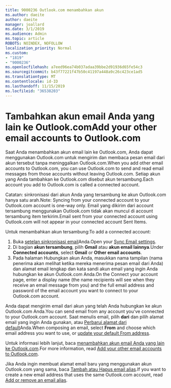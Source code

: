 ```yaml
---
title: 9000236 Outlook.com menambahkan akun
ms.author: daeite
author: daeite
manager: joallard
ms.date: 3/1/2019
ms.audience: Admin
ms.topic: article
ROBOTS: NOINDEX, NOFOLLOW
localization_priority: Normal
ms.custom:
- "1819"
- "9000236"
ms.openlocfilehash: a7eed96ea74b037adaa39bbe2d91936d65fe54c3
ms.sourcegitcommit: b43f77221f47b50c41197a448a9c26c423ce1ad5
ms.translationtype: MT
ms.contentlocale: id-ID
ms.lasthandoff: 11/15/2019
ms.locfileid: "36538203"
---
```

# <a name="add-your-other-email-accounts-to-outlookcom"></a><span data-ttu-id="807eb-102">Tambahkan akun email Anda yang lain ke Outlook.com</span><span class="sxs-lookup"><span data-stu-id="807eb-102">Add your other email accounts to Outlook.com</span></span>

<span data-ttu-id="807eb-103">Saat Anda menambahkan akun email lain ke Outlook.com, Anda dapat menggunakan Outlook.com untuk mengirim dan membaca pesan email dari akun tersebut tanpa meninggalkan Outlook.com.</span><span class="sxs-lookup"><span data-stu-id="807eb-103">When you add other email accounts to Outlook.com, you can use Outlook.com to send and read email messages from those accounts without leaving Outlook.com.</span></span> <span data-ttu-id="807eb-104">Setiap akun yang Anda tambahkan ke Outlook.com disebut akun tersambung.</span><span class="sxs-lookup"><span data-stu-id="807eb-104">Each account you add to Outlook.com is called a connected account.</span></span>

<span data-ttu-id="807eb-105">Catatan: sinkronisasi dari akun Anda yang tersambung ke akun Outlook.com hanya satu arah.</span><span class="sxs-lookup"><span data-stu-id="807eb-105">Note: Syncing from your connected account to your Outlook.com account is one-way only.</span></span> <span data-ttu-id="807eb-106">Email yang dikirim dari account tersambung menggunakan Outlook.com tidak akan muncul di account tersambung item terkirim.</span><span class="sxs-lookup"><span data-stu-id="807eb-106">Email sent from your connected account using Outlook.com will not appear in your connected account Sent Items.</span></span>

<span data-ttu-id="807eb-107">Untuk menambahkan akun tersambung:</span><span class="sxs-lookup"><span data-stu-id="807eb-107">To add a connected account:</span></span>

1. <span data-ttu-id="807eb-108">Buka [setelan sinkronisasi email](https://go.microsoft.com/fwlink/?linkid=875264)Anda.</span><span class="sxs-lookup"><span data-stu-id="807eb-108">Open your [Sync Email settings](https://go.microsoft.com/fwlink/?linkid=875264).</span></span>
2. <span data-ttu-id="807eb-109">Di bagian **akun tersambung**, pilih **Gmail** atau **akun email lainnya**.</span><span class="sxs-lookup"><span data-stu-id="807eb-109">Under **Connected accounts**, select **Gmail** or **Other email accounts**.</span></span>
3. <span data-ttu-id="807eb-110">Pada halaman Hubungkan akun Anda, masukkan nama tampilan (nama penerima akan melihat ketika mereka menerima pesan email dari Anda) dan alamat email lengkap dan kata sandi akun email yang ingin Anda hubungkan ke akun Outlook.com Anda.</span><span class="sxs-lookup"><span data-stu-id="807eb-110">On the Connect your account page, enter a display name (the name recipients will see when they receive an email message from you) and the full email address and password of the email account you want to connect to your Outlook.com account.</span></span>

<span data-ttu-id="807eb-111">Anda dapat mengirim email dari akun yang telah Anda hubungkan ke akun Outlook.com Anda.</span><span class="sxs-lookup"><span data-stu-id="807eb-111">You can send email from any account you've connected to your Outlook.com account.</span></span> <span data-ttu-id="807eb-112">Saat menulis email, pilih **dari** dan pilih alamat email yang ingin Anda gunakan, atau [Perbarui alamat dari default](https://go.microsoft.com/fwlink/?linkid=875264)Anda.</span><span class="sxs-lookup"><span data-stu-id="807eb-112">When composing an email, select **From** and choose which email address you want to use, or [update your default From address](https://go.microsoft.com/fwlink/?linkid=875264).</span></span>

<span data-ttu-id="807eb-113">Untuk informasi lebih lanjut, baca [menambahkan akun email Anda yang lain ke Outlook.com](https://support.office.com/article/c5224df4-5885-4e79-91ba-523aa743f0ba?wt.mc_id=Office_Outlook_com_Alchemy).</span><span class="sxs-lookup"><span data-stu-id="807eb-113">For more information, read [Add your other email accounts to Outlook.com](https://support.office.com/article/c5224df4-5885-4e79-91ba-523aa743f0ba?wt.mc_id=Office_Outlook_com_Alchemy).</span></span>

<span data-ttu-id="807eb-114">Jika Anda ingin membuat alamat email baru yang menggunakan akun Outlook.com yang sama, baca [Tambah atau Hapus email alias](https://support.office.com/article/459b1989-356d-40fa-a689-8f285b13f1f2?wt.mc_id=Office_Outlook_com_Alchemy).</span><span class="sxs-lookup"><span data-stu-id="807eb-114">If you want to create a new email address that uses the same Outlook.com account, read [Add or remove an email alias](https://support.office.com/article/459b1989-356d-40fa-a689-8f285b13f1f2?wt.mc_id=Office_Outlook_com_Alchemy).</span></span>